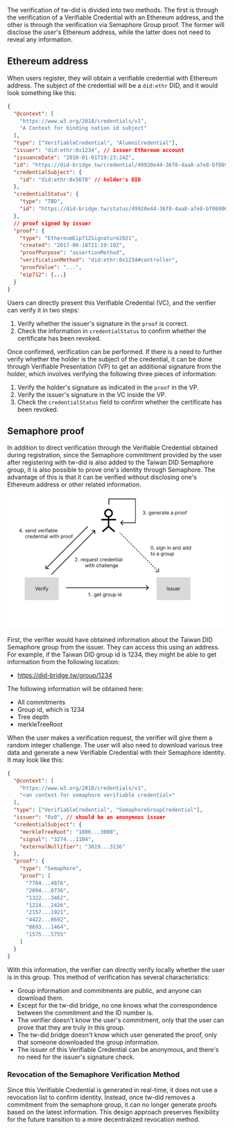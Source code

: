 The verification of tw-did is divided into two methods. The first is through the verification of a Verifiable Credential with an Ethereum address, and the other is through the verification via Semaphore Group proof. The former will disclose the user's Ethereum address, while the latter does not need to reveal any information.

## Ethereum address

When users register, they will obtain a verifiable credential with Ethereum address. The subject of the credential will be a `did:ethr` DID, and it would look something like this:

```json
{
  "@context": [
    "https://www.w3.org/2018/credentials/v1",
    "A Context for binding nation id subject"
  ],
  "type": ["VerifiableCredential", "AlumniCredential"],
  "issuer": "did:ethr:0x1234", // issuer Ethereum account
  "issuanceDate": "2010-01-01T19:23:24Z",
  "id": "https://did-bridge.tw/credential/49920e44-36f8-4aa8-a7e8-bf069067f576",
  "credentialSubject": {
    "id": "did:ethr:0x5678" // holder's DID
  },
  "credentialStatus": {
    "type": "TBD",
    "id": "https://did-bridge.tw/status/49920e44-36f8-4aa8-a7e8-bf069067f576"
  },
  // proof signed by issuer
  "proof": {
    "type": "EthereumEip712Signature2021",
    "created": "2017-06-18T21:19:10Z",
    "proofPurpose": "assertionMethod",
    "verificationMethod": "did:ethr:0x1234#controller",
    "proofValue": "...",
    "eip712": {...}
  }
}
```

Users can directly present this Verifiable Credential (VC), and the verifier can verify it in two steps:

1. Verify whether the issuer's signature in the `proof` is correct.
2. Check the information in `credentialStatus` to confirm whether the certificate has been revoked.

Once confirmed, verification can be performed. If there is a need to further verify whether the holder is the subject of the credential, it can be done through Verifiable Presentation (VP) to get an additional signature from the holder, which involves verifying the following three pieces of information:

1. Verify the holder's signature as indicated in the `proof` in the VP.
2. Verify the issuer's signature in the VC inside the VP.
3. Check the `credentialStatus` field to confirm whether the certificate has been revoked.

## Semaphore proof

In addition to direct verification through the Verifiable Credential obtained during registration, since the Semaphore commitment provided by the user after registering with tw-did is also added to the Taiwan DID Semaphore group, it is also possible to prove one's identity through Semaphore. The advantage of this is that it can be verified without disclosing one's Ethereum address or other related information.

![Verification diagram](../assets/tw-did-flow-verification.png)

First, the verifier would have obtained information about the Taiwan DID Semaphore group from the issuer. They can access this using an address. For example, if the Taiwan DID group id is 1234, they might be able to get information from the following location:

- https://did-bridge.tw/group/1234

The following information will be obtained here:

- All commitments
- Group id, which is 1234
- Tree depth
- merkleTreeRoot

When the user makes a verification request, the verifier will give them a random integer challenge. The user will also need to download various tree data and generate a new Verifiable Credential with their Semaphore identity. It may look like this:

```json
{
  "@context": [
    "https://www.w3.org/2018/credentials/v1",
    "<an context for semaphore verifiable credential>"
  ],
  "type": ["VerifiableCredential", "SemaphoreGroupCredential"],
  "issuer": "0x0", // should be an anonymous issuer
  "credentialSubject": {
    "merkleTreeRoot": "1806...3000",
    "signal": "3274...1104",
    "externalNullifier": "3819...3136"
  },
  "proof": {
    "type": "Semaphore",
    "proof": [
      "7704...4876",
      "2094...0736",
      "1322...3462",
      "1224...2426",
      "2157...1921",
      "4422...8692",
      "8693...1464",
      "1575...5755"
    ]
  }
}
```

With this information, the verifier can directly verify locally whether the user is in this group. This method of verification has several characteristics:

- Group information and commitments are public, and anyone can download them.
- Except for the tw-did bridge, no one knows what the correspondence between the commitment and the ID number is.
- The verifier doesn't know the user's commitment, only that the user can prove that they are truly in this group.
- The tw-did bridge doesn't know which user generated the proof, only that someone downloaded the group information.
- The issuer of this Verifiable Credential can be anonymous, and there's no need for the issuer's signature check.

### Revocation of the Semaphore Verification Method

Since this Verifiable Credential is generated in real-time, it does not use a revocation list to confirm identity. Instead, once tw-did removes a commitment from the semaphore group, it can no longer generate proofs based on the latest information. This design approach preserves flexibility for the future transition to a more decentralized revocation method.
